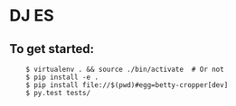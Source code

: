 # DJ ES

## To get started:

```
    $ virtualenv . && source ./bin/activate  # Or not
    $ pip install -e .
    $ pip install file://$(pwd)#egg=betty-cropper[dev]
    $ py.test tests/
```